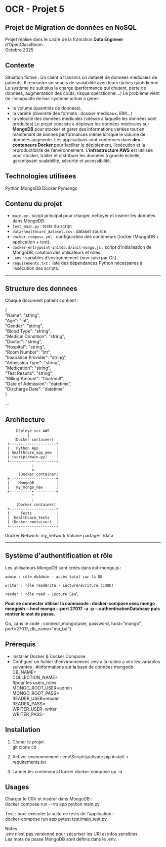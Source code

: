 # OCR - Projet 5 
## Projet de Migration de données en NoSQL

Projet réalisé dans le cadre de la formation **Data Engineer** d’OpenClassRoom.  
Octobre 2025 

## Contexte 
Situation fictive : Un client a transmis un dataset de données médicales de patients. Il rencontre un soucis de scalabilité avec leurs tâches quotidienne. 
Le système ne suit plus la charge (performance qui chutent, perte de données, augmentation des coûts, risque opérationnel…)
Le problème vient de l’incapacité de leur système actuel à gérer: 
 - le volume (quantités de données),
 - la variété (diversité des formats : dossier médicaux, IRM…)
 -  la vélocité des données médicales (vitesse à laquelle les données sont produites)
Le projet consiste à déployer les données médicales sur **MongoDB** pour stocker et gérer des informations variées tout en maintenant de bonnes performances même lorsque le volume de données augmente.
Les applications sont contenues dans **des conteneurs Docker** pour faciliter le déploiement, l’exécution et la reproductibilité de l’environnement. L’**infrastructure AWS** est utilisée pour stocker, traiter et distribuer les données à grande échelle, garantissant scalabilité, sécurité et accessibilité.


## Technologies utilisées
Python
MongoDB
Docker
Pymongo

## Contenu du projet

- `main.py` : script principal pour charger, nettoyer et insérer les données dans MongoDB.
- `test_main.py` : tests du script
- `data/healthcare_dataset.csv` : dataset source.  
- `docker-compose.yml` : configuration des conteneurs Docker (MongoDB + application + test).  
- `docker-entrypoint-initdb.d/init-mongo.js` : script d’initialisation de MongoDB, création des utilisateurs et rôles. 
- `.env` : variables d’environnement (non suivi par Git).
- `requirements.txt` : liste des dépendances Python nécessaires à l’exécution des scripts.

---

## Structure des données

Chaque document patient contient :

{  
  "Name": "string",  
  "Age": "int",  
  "Gender": "string",  
  "Blood Type": "string",  
  "Medical Condition": "string",  
  "Doctor": "string",  
  "Hospital": "string",  
  "Room Number": "int",  
  "Insurance Provider": "string",  
  "Admission Type": "string",  
  "Medication": "string",  
  "Test Results": "string",  
  "Billing Amount": "float/null",  
  "Date of Admission": "datetime",  
  "Discharge Date": "datetime"  
}

-- 
## Architecture

         Déployé sur AWS 
              |
        (Docker container)  
     +---------------------+
     |   Python App        |
     | healthcare_app_new  |
     | (script/main.py)    |
     +----------+----------+
                |
                v
          (Docker container) 
     +---------------------+
     |    MongoDB          |
     |   my_mongo_new      |
     +----------+----------+
                ^
                |
         (Docker container) 
     +---------------------+
     |     Tests           |
     |  healthcare_tests   |
     | (Docker container)  |
     +---------------------+

Docker Network: my_network
Volume partagé: ./data


  
---
## Système d'authentification et rôle
Les utilisateurs MongoDB sont créés dans init-mongo.js :

    admin : rôle dbAdmin - accès total sur la DB

    writer : rôle readWrite - Lecture/écriture (CRUD)

    reader : rôle read - Lecture Seul
    
**Pour se connecter utiliser la commande : docker-compose exec mongo mongosh --host mongo --port 27017 -u <username> -p <password> --authenticationDatabase <db> puis rentrer le mot de passe.**

Ou, cans le code : 
connect_mongo(user, password, host="mongo", port=27017, db_name="ma_bd") 



## Prérequis
- Installer Docker & Docker Compose
- Configuer un fichier d'environnement .env  à la racine a vec les variables suivantes : 
     #informations sur la base de données mongodb  
     DB_NAME=  
     COLLECTION_NAME=  
     #pour les users_roles  
     MONGO_ROOT_USER=admin  
     MONGO_ROOT_PASS=  
     READER_USER=reader  
     READER_PASS=  
     WRITER_USER=writer  
     WRITER_PASS=  

  
## Installation

1. Cloner le projet  
git clone <repo-url>
cd <project-folder>

2.  Activer environnement :
env\Scripts\activate
pip install -r requirements.txt

3. Lancer les conteneurs Docker
docker-compose up -d

## Usages
Charger le CSV et insérer dans MongoDB :   
docker compose run --rm app python main.py

Test : pour exécuter la suite de tests de l'application :   
docker-compose run app pytest test/main_test.py

Notes  
.env n’est pas versionné pour sécuriser les URI et infos sensibles.  
Les mots de passe MongoDB sont définis dans le .env. 






